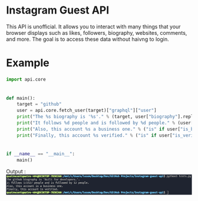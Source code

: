 # Instagram Guest API
This API is unofficial. It allows you to interact with many things that your browser displays such as likes, followers, biography, websites, comments, and more. The goal is to access these data without haivng to login.

# Example
```python
import api.core


def main():
    target = "github"
    user = api.core.fetch_user(target)["graphql"]["user"]
    print("The %s biography is '%s'." % (target, user["biography"].replace('\n', '\\n')))
    print("It follows %d people and is followed by %d people." % (user["edge_followed_by"]["count"], user["edge_follow"]["count"]))
    print("Also, this account %s a business one." % ("is" if user["is_business_account"] else "is not"))
    print("Finally, this account %s verified." % ("is" if user["is_verified"] else "is not"))


if __name__ == "__main__":
    main()

```

Output :
<img src="./assets/example.png" alt="GitHub example">